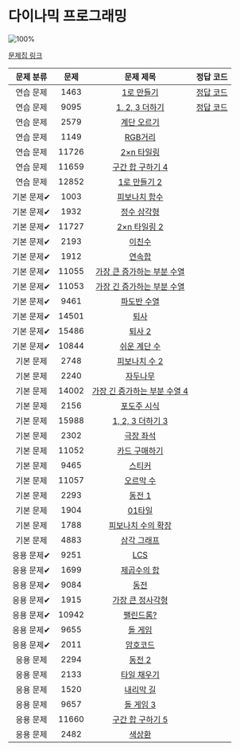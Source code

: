# 다이나믹 프로그래밍

![100%](https://progress-bar.dev/2/?scale=44&title=progress&width=500&color=babaca&suffix=/44)

[문제집 링크](https://www.acmicpc.net/workbook/view/7319)

| 문제 분류  |  문제   |                           문제 제목                            |                                  정답 코드                                  |
|:------:|:-----:|:----------------------------------------------------------:|:-----------------------------------------------------------------------:|
| 연습 문제  | 1463  |       [1로 만들기](https://www.acmicpc.net/problem/1463)       |  [정답 코드](../../baa_kingDog/dynamicProgramming/_1463_1로_만들기/Main.java)   |     |
| 연습 문제  | 9095  |    [1, 2, 3 더하기](https://www.acmicpc.net/problem/9095)     | [정답 코드](../../baa_kingDog/dynamicProgramming/_9095_1_2_3_더하기/Main.java) |     |
| 연습 문제  | 2579  |       [계단 오르기](https://www.acmicpc.net/problem/2579)       |                                                                         |
| 연습 문제  | 1149  |       [RGB거리](https://www.acmicpc.net/problem/1149)        |                                                                         |
| 연습 문제  | 11726 |      [2×n 타일링](https://www.acmicpc.net/problem/11726)      |                                                                         |
| 연습 문제  | 11659 |    [구간 합 구하기 4](https://www.acmicpc.net/problem/11659)     |                                                                         |
| 연습 문제  | 12852 |     [1로 만들기 2](https://www.acmicpc.net/problem/12852)      |                                                                         |
| 기본 문제✔ | 1003  |      [피보나치 함수](https://www.acmicpc.net/problem/1003)       |                                                                         |
| 기본 문제✔ | 1932  |       [정수 삼각형](https://www.acmicpc.net/problem/1932)       |                                                                         |
| 기본 문제✔ | 11727 |     [2×n 타일링 2](https://www.acmicpc.net/problem/11727)     |                                                                         |
| 기본 문제✔ | 2193  |        [이친수](https://www.acmicpc.net/problem/2193)         |                                                                         |
| 기본 문제✔ | 1912  |        [연속합](https://www.acmicpc.net/problem/1912)         |                                                                         |
| 기본 문제✔ | 11055 |  [가장 큰 증가하는 부분 수열](https://www.acmicpc.net/problem/11055)  |                                                                         |
| 기본 문제✔ | 11053 |  [가장 긴 증가하는 부분 수열](https://www.acmicpc.net/problem/11053)  |                                                                         |
| 기본 문제✔ | 9461  |       [파도반 수열](https://www.acmicpc.net/problem/9461)       |                                                                         |
| 기본 문제✔ | 14501 |        [퇴사](https://www.acmicpc.net/problem/14501)         |                                                                         |
| 기본 문제✔ | 15486 |       [퇴사 2](https://www.acmicpc.net/problem/15486)        |                                                                         |
| 기본 문제✔ | 10844 |      [쉬운 계단 수](https://www.acmicpc.net/problem/10844)      |                                                                         |
| 기본 문제  | 2748  |      [피보나치 수 2](https://www.acmicpc.net/problem/2748)      |                                                                         |
| 기본 문제  | 2240  |        [자두나무](https://www.acmicpc.net/problem/2240)        |                                                                         |
| 기본 문제  | 14002 | [가장 긴 증가하는 부분 수열 4](https://www.acmicpc.net/problem/14002) |                                                                         |
| 기본 문제  | 2156  |       [포도주 시식](https://www.acmicpc.net/problem/2156)       |                                                                         |
| 기본 문제  | 15988 |   [1, 2, 3 더하기 3](https://www.acmicpc.net/problem/15988)   |                                                                         |
| 기본 문제  | 2302  |       [극장 좌석](https://www.acmicpc.net/problem/2302)        |                                                                         |
| 기본 문제  | 11052 |      [카드 구매하기](https://www.acmicpc.net/problem/11052)      |                                                                         |
| 기본 문제  | 9465  |        [스티커](https://www.acmicpc.net/problem/9465)         |                                                                         |
| 기본 문제  | 11057 |       [오르막 수](https://www.acmicpc.net/problem/11057)       |                                                                         |
| 기본 문제  | 2293  |        [동전 1](https://www.acmicpc.net/problem/2293)        |                                                                         |
| 기본 문제  | 1904  |        [01타일](https://www.acmicpc.net/problem/1904)        |                                                                         |
| 기본 문제  | 1788  |     [피보나치 수의 확장](https://www.acmicpc.net/problem/1788)     |                                                                         |
| 기본 문제  | 4883  |       [삼각 그래프](https://www.acmicpc.net/problem/4883)       |                                                                         |
| 응용 문제✔ | 9251  |        [LCS](https://www.acmicpc.net/problem/9251)         |                                                                         |
| 응용 문제✔ | 1699  |       [제곱수의 합](https://www.acmicpc.net/problem/1699)       |                                                                         |
| 응용 문제✔ | 9084  |         [동전](https://www.acmicpc.net/problem/9084)         |                                                                         |
| 응용 문제✔ | 1915  |     [가장 큰 정사각형](https://www.acmicpc.net/problem/1915)      |                                                                         |
| 응용 문제✔ | 10942 |       [팰린드롬?](https://www.acmicpc.net/problem/10942)       |                                                                         |
| 응용 문제✔ | 9655  |        [돌 게임](https://www.acmicpc.net/problem/9655)        |                                                                         |
| 응용 문제✔ | 2011  |        [암호코드](https://www.acmicpc.net/problem/2011)        |                                                                         |
| 응용 문제  | 2294  |        [동전 2](https://www.acmicpc.net/problem/2294)        |                                                                         |
| 응용 문제  | 2133  |       [타일 채우기](https://www.acmicpc.net/problem/2133)       |                                                                         |
| 응용 문제  | 1520  |       [내리막 길](https://www.acmicpc.net/problem/1520)        |                                                                         |
| 응용 문제  | 9657  |       [돌 게임 3](https://www.acmicpc.net/problem/9657)       |                                                                         |
| 응용 문제  | 11660 |    [구간 합 구하기 5](https://www.acmicpc.net/problem/11660)     |                                                                         |
| 응용 문제  | 2482  |        [색상환](https://www.acmicpc.net/problem/2482)         |                                                                         |